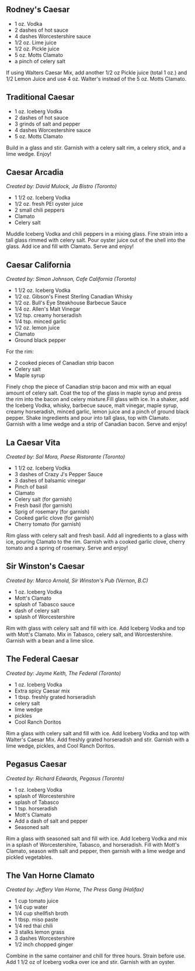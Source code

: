 ## Rodney's Caesar

- 1 oz. Vodka
- 2 dashes of hot sauce
- 4 dashes Worcestershire sauce
- 1/2 oz. Lime juice
- 1/2 oz. Pickle juice
- 5 oz. Motts Clamato
- a pinch of celery salt

If using Walters Caesar Mix, add another 1/2 oz Pickle juice (total 1 oz.) and 1/2 Lemon Juice and use 4 oz. Walter's instead of the 5 oz. Motts Clamato.

## Traditional Caesar

- 1 oz. Iceberg Vodka
- 2 dashes of hot sauce
- 3 grinds of salt and pepper
- 4 dashes Worcestershire sauce
- 5 oz. Motts Clamato

Build in a glass and stir. Garnish with a celery salt rim, a celery stick, and a lime wedge. Enjoy!


## Caesar Arcadia
*Created by: David Mulock, Ja Bistro (Toronto)*

- 1 1/2 oz. Iceberg Vodka
- 1/2 oz. fresh PEI oyster juice
- 2 small chili peppers
- Clamato
- Celery salt

Muddle Iceberg Vodka and chili peppers in a mixing glass. Fine strain into a tall glass rimmed with celery salt. Pour oyster juice out of the shell into the glass. Add ice and fill with Clamato. Serve and enjoy!

## Caesar California
*Created by: Simon Johnson, Cafe California (Toronto)*

- 1 1/2 oz. Iceberg Vodka
- 1/2 oz. Gibson's Finest Sterling Canadian Whisky
- 1/2 oz. Bull's Eye Steakhouse Barbecue Sauce
- 1/4 oz. Allen's Malt Vinegar
- 1/2 tsp. creamy horseradish
- 1/4 tsp. minced garlic
- 1/2 oz. lemon juice
- Clamato
- Ground black pepper

For the rim:
- 2 cooked pieces of Canadian strip bacon
- Celery salt
- Maple syrup

Finely chop the piece of Canadian strip bacon and mix with an equal amount of celery salt. Coat the top of the glass in maple syrup and press the rim into the bacon and celery mixture.Fill glass with ice. In a shaker, add the Iceberg Vodka, whisky, barbecue sauce, malt vinegar, maple syrup, creamy horseradish, minced garlic, lemon juice and a pinch of ground black pepper. Shake ingredients and pour into tall glass, top with Clamato. Garnish with a lime wedge and a strip of Canadian bacon. Serve and enjoy!

## La Caesar Vita
*Created by: Sal Mora, Paese Ristorante (Toronto)*

- 1 1/2 oz. Iceberg Vodka
- 3 dashes of Crazy J's Pepper Sauce
- 3 dashes of balsamic vinegar
- Pinch of basil
- Clamato
- Celery salt (for garnish)
- Fresh basil (for garnish)
- Sprig of rosemary (for garnish)
- Cooked garlic clove (for garnish)
- Cherry tomato (for garnish)

Rim glass with celery salt and fresh basil. Add all ingredients to a glass with ice, pouring Clamato to the rim. Garnish with a cooked garlic clove, cherry tomato and a spring of rosemary. Serve and enjoy!

## Sir Winston's Caesar
*Created by: Marco Arnold, Sir Winston's Pub (Vernon, B.C)*

- 1 oz. Iceberg Vodka
- Mott's Clamato
- splash of Tabasco sauce
- dash of celery salt
- splash of Worcestershire

Rim with glass with celery salt and fill with ice. Add Iceberg Vodka and top with Mott's Clamato. Mix in Tabasco, celery salt, and Worcestershire. Garnish with a bean and a lime slice.

## The Federal Caesar
*Created by: Jayme Keith, The Federal (Toronto)*

- 1 oz. Iceberg Vodka
- Extra spicy Caesar mix
- 1 tbsp. freshly grated horseradish
- celery salt
- lime wedge
- pickles
- Cool Ranch Doritos

Rim a glass with celery salt and fill with ice. Add Iceberg Vodka and top with Walter's Caesar Mix. Add freshly grated horseradish and stir. Garnish with a lime wedge, pickles, and Cool Ranch Doritos.

## Pegasus Caesar
*Created by: Richard Edwards, Pegasus (Toronto)*

- 1 oz. Iceberg Vodka
- splash of Worcestershire
- splash of Tabasco
- 1 tsp. horseradish
- Mott's Clamato
- Add a dash of salt and pepper
- Seasoned salt

Rim a glass with seasoned salt and fill with ice. Add Iceberg Vodka and mix in a splash of Worcestershire, Tabasco, and horseradish. Fill with Mott's Clamato, season with salt and pepper, then garnish with a lime wedge and pickled vegetables.

## The Van Horne Clamato
*Created by: Jeffery Van Horne, The Press Gang (Halifax)*

- 1 cup tomato juice
- 1/4 cup water
- 1/4 cup shellfish broth
- 1 tbsp. miso paste
- 1/4 red thai chili
- 3 stalks lemon grass
- 3 dashes Worcestershire
- 1/2 inch chopped ginger

Combine in the same container and chill for three hours. Strain before use. Add 1 1/2 oz of Iceberg vodka over ice and stir. Garnish with an oyster.
